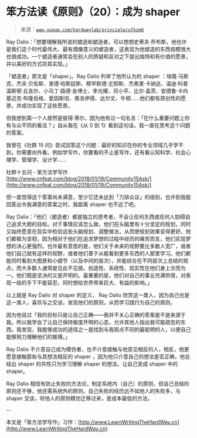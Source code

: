# 笨方法读《原则》（20）：成为 shaper

> 来源：[`www.yuque.com/hardwaylab/principle/ufkzm6`](https://www.yuque.com/hardwaylab/principle/ufkzm6)



Ray Dalio：「想要理解我所说的塑造和塑造者，可以想想史蒂夫·乔布斯，他也许是我们这个时代最伟大、最有偶像意义的塑造者，这表现为他塑造的东西规模很大也很成功。一个塑造者通常会在别人的质疑和反对之下提出独特和有价值的愿景，并以美好的方式将其实现。」 

「塑造者」原文是「shaper」。Ray Dalio 列举了他所认为的 shaper ：埃隆·马斯克，杰夫·贝佐斯、里德·哈斯廷斯、穆罕默德·尤努斯、杰弗里·卡纳达、温迪·科普温斯顿·丘吉尔、小马丁·路德·金博士、李光耀、邓小平、比尔·盖茨、安德鲁·卡内基迈克·布隆伯格、爱因斯坦、弗洛伊德、达尔文、牛顿……他们都有原创性的愿景，并成功实现了这些愿景。 

但我想到第一个人居然是彼得·蒂尔，因为他有过一句名言：「在什么重要问题上你有与众不同的看法？」自从我在《从 0 到 1》看到这句话，我一直在思考这个问题的答案。 

我曾在《社群 15 问》尝试回答这个问题：最好的知识在你的专业领域几乎学不到，你需要向外看。例如学写作，你要看的不止是写作，还有看认知科学、社会心理学、管理学、设计学…… 

社群十五问 - 笨方法学写作 [http://www.cnfeat.com/blog/2018/01/19/Community15Ask/](http://www.cnfeat.com/blog/2018/01/19/Community15Ask/) 

但一直觉得这个答案尚未满意，至少它还未达到「力排众议」的级别，也许到我能回答出令我满意的答案之时，我距离 shaper 也不远了吧。 

Ray Dalio：「他们（塑造者）都是独立的思考者，不会让任何东西或任何人妨碍自己追求大胆的目标。对于事情应该怎么做，他们在头脑里有十分坚定的规划，同时又始终愿意在现实中检验这些头脑规划、调整做法，从而使规划效果变得更好。他们都极为坚韧，因为相对于他们在追求梦想的过程中经历的痛苦而言，他们实现梦想的决心更强烈。也许最有意思的是，他们关于未来的视野要比多数人宽广，或者他们自己就有这样的视野，或者他们善于从能看到更多东西的人那里学习。他们都能同时看到大图景和小细节（以及中间的层次），并能综合在不同层次上总结的观点，而大多数人通常是见此不见彼。创造性、系统性、现实性在他们身上合而为一。他们既是坚决的又是开明的。最重要的是，他们对自己的事业充满热情，对表现一般的手下不能容忍，同时想给世界带来巨大、有益的影响。」 

以上就是 Ray Dalio 对 shaper 的定义， Ray Dalio 欣赏这一类人，因为自己也是这一类人，喜欢与之交谈，发现他们的原则，从而学习践行为自己的原则。 

因为他说过「我的目标只是让自己正确——我并不关心正确的答案是不是来源于我。所以我学会了让自己保持极度开明的心态，允许其他人指出我可能疏忽的东西。我发现，我能够成功的途径之一是找到与我观点不同的最聪明的人，以便自己能够努力理解他们的推理。」 

Ray Dalio 不介意自己成为模仿者，也不介意接触与他意见相反的人，相反，他更愿意接触那些与其想法相反的 shaper ，因为他只介意自己的想法是否正确，他总结出 shaper 的共性只为学习理解 shaper 的想法，让自己变成 shaper 中的 shaper。 

Ray Dalio 相信有防止失败的方法论，制定系统内（自己）的原则，但自己总结的原则还不够，他还需系统外的原则，自己失败的经历远不如他人的失败多，与 shaper 交谈，将他人的原则模仿迁移过来，是成本最低的方法。 

-- 

本文是「笨方法学写作」习作：[http://www.LearnWritingTheHardWay.cn](http://www.LearnWritingTheHardWay.cn)
